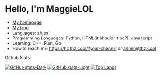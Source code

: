 # Hello, I'm MaggieLOL
 - [My homepage](https://thz.cool)
 - [My blog](https://blog.thz.cool)
 - Languages: zh,en
 - Programming Languages: Python, HTML(it shouldn't be?), Javascript
 - Learning: C++, Rust, Go
 - How to reach me: https://hc.thz.cool/?your-channel or admin@thz.cool

Github Stats:

[![GitHub stats-Dark](https://github-readme-stats.vercel.app/api?username=MaggieLOL&show_icons=true&theme=dark#gh-dark-mode-only)](https://github.com/anuraghazra/github-readme-stats#gh-dark-mode-only)
[![GitHub stats-Light](https://github-readme-stats.vercel.app/api?username=MaggieLOL&show_icons=true&theme=default#gh-light-mode-only)](https://github.com/anuraghazra/github-readme-stats#gh-light-mode-only)
[![Top Langs](https://github-readme-stats.vercel.app/api/top-langs/?username=MaggieLOL&layout=donut&langs_count=10)](https://github.com/anuraghazra/github-readme-stats)
